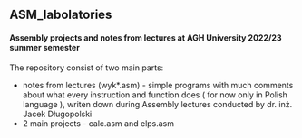 ## ASM_labolatories
#### Assembly projects and notes from lectures at AGH University 2022/23 summer semester

The repository consist of two main parts:
  - notes from lectures (wyk*.asm) - simple programs with much comments about what every instruction and function does ( for now only in Polish language ), writen down during Assembly lectures conducted by dr. inż. Jacek Długopolski
  - 2 main projects - calc.asm and elps.asm

